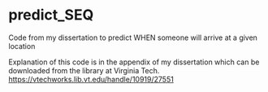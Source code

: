 # predict_SEQ
Code from my dissertation to predict WHEN someone will arrive at a given location

Explanation of this code is in the appendix of my dissertation which can be downloaded from the library at Virginia Tech.
https://vtechworks.lib.vt.edu/handle/10919/27551

